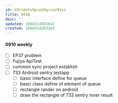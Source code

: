 ```yaml
---
id: k9ri8ehs9pcek0qrcwz91yi
title: 0910
desc: ''
updated: 1694314581642
created: 1694314283103
---
```


#### 0910 weekly
- [ ] EP37 problem
- [ ] Fujiya ApiTest
- [ ] common sync project establish
- [ ] 733 Android sentry testapp
  - [ ] basic interface define for queue
  - [ ] basic class define of element of queue
  - [ ] rectangle rander on android 
  - [ ] draw the rectangle of 733 sentry inner result  